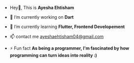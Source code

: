 -  Hey👋, This is **Ayesha Ehtisham**
  
- 👀 I’m currently working on **Dart**
  
- 🌱 I’m currently learning **Flutter, Frontend Developement**
  
- 📫 contact me ayeshaehtisham04@gmail.com
  
- ⚡ Fun fact **As being a programmer, I'm fascinated by how programming can turn ideas into reality :)**
<!---
ayeshaehtisham/ayeshaehtisham is a ✨ special ✨ repository because its `README.md` (this file) appears on your GitHub profile.
You can click the Preview link to take a look at your changes.
--->
